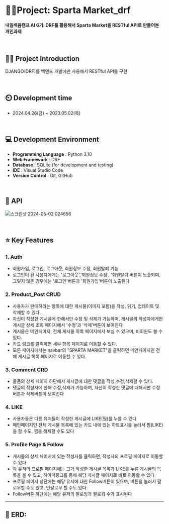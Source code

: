# 👩‍💻Project: Sparta Market_drf
#### 내일배움캠프 AI 6기: DRF를 활용해서 Sparta Market을 RESTful API로 만들어본 개인과제

<br>

## 👨‍🏫 Project Introduction
DJANGO(DRF)를 백엔드 개발에만 사용해서 RESTful API를 구현

<br>

## ⏲️ Development time
- 2024.04.26(금) ~ 2023.05.02(목)


<br>

## 💻 Development Environment
- **Programming Language** : Python 3.10
- **Web Framework** : DRF
- **Database** : SQLite (for development and testing)
- **IDE** : Visual Studio Code
- **Version Control** : Git, GitHub
  
<br>

## 📝 API

![스크린샷 2024-05-02 024656](https://github.com/soyeongpark2090/sparta_drf/assets/159408752/db7379d5-19d6-48a2-a590-23cb5de97a11)



<br>


## ⭐ Key Features

### 1. Auth
   - 회원가입, 로그인, 로그아웃, 회원정보 수정, 회원탈퇴 기능
   - 로그인이 된 사용자에게는 '로그아웃','회원정보 수정', '회원탈퇴'버튼이 노출되며, 그렇지 않은 경우에는 '로그인'버튼과 '회원가입'버튼이 노출된다

### 2. Product_Post CRUD
  - 사용자가 판매하려는 항목에 대한 게시물(이미지 포함)을 작성, 읽기, 업데이트 및 삭제할 수 있다.
  - 자신이 작성한 게시글에 한해서만 수정 및 삭제가 가능하며, 게시글의 작성자에게만 게시글 상세 조회 페이지에서 '수정'과 '삭제'버튼이 보여진다
  - 게시물은 메인페이지, 전체 게시물 목록 페이지에서 보실 수 있으며, 비회원도 볼 수 있다.
  - 카드 링크를 클릭하면 세부 항목 페이지로 이동할 수 있다.
  - 모든 페이지에서는 navbar의 "SPARTA MARKET"을 클릭하면 메인페이지인 전체 게시글 목록 페이지로 이동할 수 있다.


### 3. Comment CRD
   - 물품의 상세 페이지 하단에서 게시글에 대한 댓글을 작성,수정,삭제할 수 있다.
   - 댓글의 작성자에 한해 수정,삭제가 가능하며, 자신이 작성한 댓글에 대해서만 수정버튼과 삭제버튼이 보여진다
     
### 4. LIKE
   - 사용자들은 다른 유저들이 작성한 게시글에 LIKE(찜)를 누를 수 있다
   - 메인페이지인 전체 게시물 목록에 있는 카드 내에 있는 하트표시를 눌러서 찜(LIKE)을 할 수도, 찜을 해제할 수도 있다
     
### 5. Profile Page & Follow
   - 게시물의 상세 페이지에 있는 작성자를 클릭하면, 작성자의 프로필 페이지로 이동할 수 있다
   - 각 유저의 프로필 페이지에는 그가 작성한 게시글 목록과 LIKE를 누른 게시글의 목록을 볼 수 있고, 하이퍼링크를 통해 해당 게시글 페이지로 바로 이동할 수 있다
   - 프로필 페이지 상단에는 해당 유저에 대한 Follow버튼이 있으며, 버튼을 눌러서 팔로우할 수도 있고, 언팔로우 할 수도 있다
   - Follow버튼 하단에는 해당 유저의 팔로잉과 팔로워 수가 표시된다

<hr>



## 📄 ERD:

